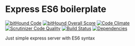Express ES6 boilerplate
=======================

[![bitHound Code](https://www.bithound.io/github/RomanovSci/express-es6-boilerplate/badges/code.svg)](https://www.bithound.io/github/RomanovSci/express-es6-boilerplate)
[![bitHound Overall Score](https://www.bithound.io/github/RomanovSci/express-es6-boilerplate/badges/score.svg)](https://www.bithound.io/github/RomanovSci/express-es6-boilerplate) [![Code Climate](https://codeclimate.com/github/RomanovSci/express-es6-boilerplate/badges/gpa.svg)](https://codeclimate.com/github/RomanovSci/express-es6-boilerplate) [![Scrutinizer Code Quality](https://scrutinizer-ci.com/g/RomanovSci/express-es6-boilerplate/badges/quality-score.png?b=master)](https://scrutinizer-ci.com/g/RomanovSci/express-es6-boilerplate/?branch=master) [![Build Status](https://scrutinizer-ci.com/g/RomanovSci/express-es6-boilerplate/badges/build.png?b=master)](https://scrutinizer-ci.com/g/RomanovSci/express-es6-boilerplate/build-status/master) [![Dependencies](https://david-dm.org/romanovsci/express-es6-boilerplate.svg)](https://david-dm.org/romanovsci/express-es6-boilerplate.svg)

Just simple express server with ES6 syntax
